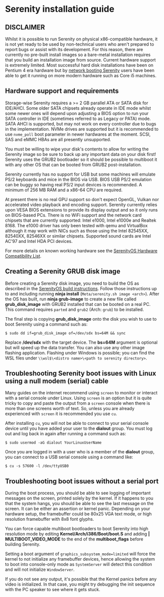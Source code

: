 # Serenity installation guide

## DISCLAIMER

Whilst it is possible to run Serenity on physical x86-compatible hardware, it is not yet ready to be used by non-technical users who aren't prepared to report bugs or assist with its development. For this reason, there are currently no pre-built install images so a bare-metal installation requires that you build an installation image from source. Current hardware support is extremely limited. Most successful hard disk installations have been on Pentium 4 era hardware but by [network booting Serenity](NetworkBoot.md) users have been able to get it running on more modern hardware such as Core i5 machines.


## Hardware support and requirements

Storage-wise Serenity requires a >= 2 GB parallel ATA or SATA disk for IDE/AHCI. Some older SATA chipsets already operate in IDE mode whilst some newer ones will depend upon adjusting a BIOS option to run your SATA controller in IDE (sometimes referred to as Legacy or PATA) mode. SATA AHCI is supported, but may not work on every controller due to bugs in the implementation.
NVMe drives are supported but it is recommended to use `nvme_poll` boot parameter in newer hardwares at the moment. SCSI, SAS and eMMC HBAs are all presently unsupported.

You must be willing to wipe your disk's contents to allow for writing the Serenity image so be sure to back up any important data on your disk first! Serenity uses the GRUB2 bootloader so it should be possible to multiboot it with any other OS that can be booted from GRUB2 post-installation.

Serenity currently has no support for USB but some machines will emulate PS/2 keyboards and mice in the BIOS via USB. BIOS USB PS/2 emulation can be buggy so having real PS/2 input devices is recommended. A minimum of 256 MB RAM and a x86-64 CPU are required.

At present there is no real GPU support so don't expect OpenGL, Vulkan nor accelerated video playback and encoding support. Serenity currently relies upon VESA BIOS extensions to provide its display output and so it only runs on BIOS-based PCs. There is no WiFi support and the network card chipsets that are currently supported: Intel e1000, Intel e1000e and Realtek 8168. The e1000 driver has only been tested with qemu and VirtualBox although it may work with NICs such as those using the Intel 82545XX, 82540XX, 82546XX or similar chipsets. Supported sound cards are Intel AC'97 and Intel HDA PCI devices.

For more details on known working hardware see the [SerenityOS Hardware Compatibility List](HardwareCompatibility.md).

## Creating a Serenity GRUB disk image

Before creating a Serenity disk image, you need to build the OS as described in the [SerenityOS build instructions](BuildInstructions.md). Follow those instructions up to and including running **ninja install** (`Meta/serenity.sh image <arch>`). After the OS has built, run **ninja grub-image** to create a new file called **grub_disk_image** with GRUB2 installed that can be booted on a real PC. This command requires `parted` and `grub2` (Arch: `grub`) to be installed.

The final step is copying **grub_disk_image** onto the disk you wish to use to boot Serenity using a command such as:

```
$ sudo dd if=grub_disk_image of=/dev/sdx bs=64M && sync
```

Replace **/dev/sdx** with the target device. The **bs=64M** argument is optional but will speed up the data transfer. You can also use any other image flashing application. Flashing under Windows is possible; you can find the WSL files under `\\wsl$\<distro name>\<path to serenity directory>`.

## Troubleshooting Serenity boot issues with Linux using a null modem (serial) cable

Many guides on the internet recommend using `screen` to monitor or interact with a serial console under Linux. Using `screen` is an option but it is quite tricky to copy and paste the output from a `screen` console when there is more than one screens worth of text. So, unless you are already experienced with `screen` it is recommended you use `cu`.

After installing `cu`, you will not be able to connect to your serial console device until you have added your user to the **dialout** group. You must log out and log back in again after running a command such as:

```
$ sudo usermod -aG dialout YourLinuxUserName
```

Once you are logged in with a user who is a member of the **dialout** group, you can connect to a USB serial console using a command like:

```
$ cu -s 57600 -l /dev/ttyUSB0
```

## Troubleshooting boot issues without a serial port

During the boot process, you should be able to see logging of important messages on the screen, printed solely by the kernel.
If it happens to you that the system hangs, you should be able to see the last message on the screen. It can be either
an assertion or kernel panic. Depending on your hardware setup, the framebuffer could be 80x25 VGA text mode, or high resolution
framebuffer with 8x8 font glyphs.

You can force capable multiboot bootloaders to boot Serenity into high resolution mode by editing **Kernel/Arch/i386/Boot/boot.S** and 
adding **| MULTIBOOT_VIDEO_MODE** to the end of the **multiboot_flags** before building Serenity.

Setting a boot argument of `graphics_subsystem_mode=limited` will force the kernel to not initialize any framebuffer devices, hence allowing the system to boot into console-only mode as `SystemServer` will detect this condition and will not initialize `WindowServer`.

If you do not see any output, it's possible that the Kernel panics before any video is initialized. In that case, you might try debugging the init sequence with the PC speaker to see where it gets stuck.
